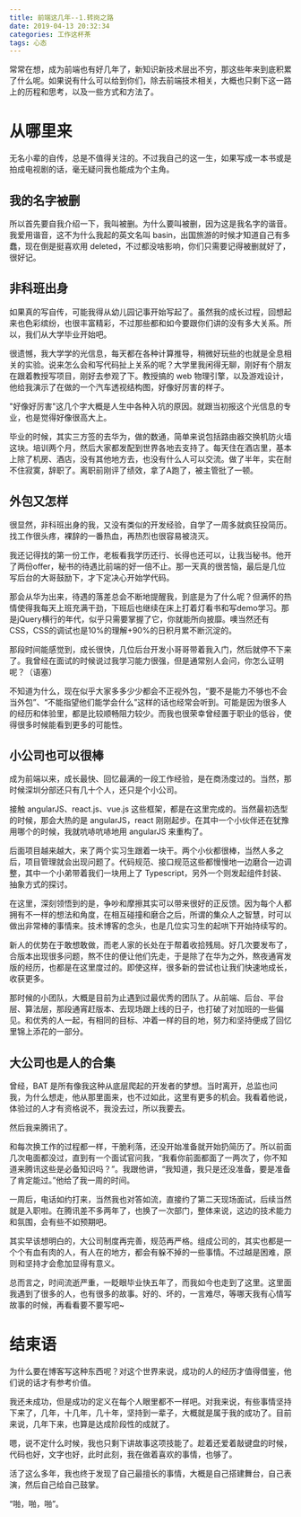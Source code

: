 ```yaml
---
title: 前端这几年--1.转岗之路
date: 2019-04-13 20:32:34
categories: 工作这杯茶
tags: 心态
---
```

常常在想，成为前端也有好几年了，新知识新技术层出不穷，那这些年来到底积累了什么呢。如果说有什么可以给到你们，除去前端技术相关，大概也只剩下这一路上的历程和思考，以及一些方式和方法了。
<!--more-->

# 从哪里来
无名小辈的自传，总是不值得关注的。不过我自己的这一生，如果写成一本书或是拍成电视剧的话，毫无疑问我也能成为个主角。

## 我的名字被删
所以首先要自我介绍一下，我叫被删。为什么要叫被删，因为这是我名字的谐音。我爱用谐音，这不为什么我起的英文名叫 basin，出国旅游的时候才知道自己有多蠢，现在倒是挺喜欢用 deleted，不过都没啥影响，你们只需要记得被删就好了，很好记。

## 非科班出身
如果真的写自传，可能我得从幼儿园记事开始写起了。虽然我的成长过程，回想起来也色彩缤纷，也很丰富精彩，不过那些都和如今要跟你们讲的没有多大关系。所以，我们从大学毕业开始吧。

很遗憾，我大学学的光信息，每天都在各种计算推导，稍微好玩些的也就是全息相关的实验。说来怎么会和写代码扯上关系的呢？大学里我闲得无聊，刚好有个朋友在跟着教授写项目，刚好去参观了下。教授搞的 web 物理引擎，以及游戏设计，他给我演示了在做的一个汽车透视结构图，好像好厉害的样子。

"好像好厉害"这几个字大概是人生中各种入坑的原因。就跟当初报这个光信息的专业，也是觉得好像很高大上。

毕业的时候，其实三方签的去华为，做的数通，简单来说包括路由器交换机防火墙这块。培训两个月，然后大家都发配到世界各地去支持了。每天住在酒店里，基本上除了机房、酒店，没有其他地方去，也没有什么人可以交流。做了半年，实在耐不住寂寞，辞职了。离职前刚评了绩效，拿了A跑了，被主管批了一顿。

## 外包又怎样
很显然，非科班出身的我，又没有类似的开发经验，自学了一周多就疯狂投简历。找工作很头疼，裸辞的一番热血，再热烈也很容易被浇灭。

我还记得找的第一份工作，老板看我学历还行、长得也还可以，让我当秘书。他开了两份offer，秘书的待遇比前端的好一倍不止。那一天真的很苦恼，最后是几位写后台的大哥鼓励下，才下定决心开始学代码。

那会从华为出来，待遇的落差总会不断地提醒我，到底是为了什么呢？但满怀的热情使得我每天上班充满干劲，下班后也继续在床上打着灯看书和写demo学习。那是jQuery横行的年代，似乎只需要掌握了它，你就能所向披靡。噢当然还有CSS，CSS的调试也是10%的理解+90%的日积月累不断沉淀的。

那段时间能感觉到，成长很快，几位后台开发小哥哥带着我入门，然后就停不下来了。我曾经在面试的时候说过我学习能力很强，但是通常别人会问，你怎么证明呢？（语塞）

不知道为什么，现在似乎大家多多少少都会不正视外包，“要不是能力不够也不会当外包”、“不能指望他们能学会什么”这样的话也经常会听到。可能是因为很多人的经历和体验里，都是比较顺畅阻力较少。而我也很荣幸曾经置于职业的低谷，使得很多时候能看到更多的可能性。

## 小公司也可以很棒
成为前端以来，成长最快、回忆最满的一段工作经验，是在商汤度过的。当然，那时候深圳分部还只有几十个人，还只是个小公司。

接触 angularJS、react.js、vue.js 这些框架，都是在这里完成的。当然最初选型的时候，那会大热的是 angularJS，react 刚刚起步。在其中一个小伙伴还在犹豫用哪个的时候，我就吭哧吭哧地用 angularJS 来重构了。

后面项目越来越大，来了两个实习生跟着一块干。两个小伙都很棒，当然人多之后，项目管理就会出现问题了。代码规范、接口规范这些都慢慢地一边磨合一边调整，其中一个小弟带着我们一块用上了 Typescript，另外一个则发起组件封装、抽象方式的探讨。

在这里，深刻领悟到的是，争吵和摩擦其实可以带来很好的正反馈。因为每个人都拥有不一样的想法和角度，在相互碰撞和磨合之后，所谓的集众人之智慧，时可以做出非常棒的事情来。技术博客的念头，也是几位实习生的起哄下开始持续写的。

新人的优势在于敢想敢做，而老人家的长处在于帮着收拾残局。好几次要发布了，合版本出现很多问题，熬不住的便让他们先走，于是除了在华为之外，熬夜通宵发版的经历，也都是在这里度过的。即使这样，很多新的尝试也让我们快速地成长，收获更多。

那时候的小团队，大概是目前为止遇到过最优秀的团队了。从前端、后台、平台层、算法层，那段通宵赶版本、去现场跟上线的日子，也打破了对加班的一些偏见。和优秀的人一起，有相同的目标、冲着一样的目的地，努力和坚持便成了回忆里锦上添花的一部分。

## 大公司也是人的合集
曾经，BAT 是所有像我这种从底层爬起的开发者的梦想。当时离开，总监也问我，为什么想走，他从那里面来，也不过如此，这里有更多的机会。我看着他说，体验过的人才有资格说不，我没去过，所以我要去。

然后我来腾讯了。

和每次换工作的过程都一样，干脆利落，还没开始准备就开始扔简历了。所以前面几次电面都没过，直到有一个面试官问我，“我看你前面都面了一两次了，你不知道来腾讯这些是必备知识吗？”。我跟他讲，“我知道，我只是还没准备，要是准备了肯定能过。”他给了我一周的时间。

一周后，电话如约打来，当然我也对答如流，直接约了第二天现场面试，后续当然就是入职啦。在腾讯差不多两年了，也换了一次部门，整体来说，这边的技术能力和氛围，会有些不如预期吧。

其实早该想明白的，大公司制度再完善，规范再严格。组成公司的，其实也都是一个个有血有肉的人，有人在的地方，都会有躲不掉的一些事情。不过越是困难，原则和坚持才会愈加显得有意义。

总而言之，时间流逝严重，一眨眼毕业快五年了，而我如今也走到了这里。这里面我遇到了很多的人，也有很多的故事。好的、坏的，一言难尽，等哪天我有心情写故事的时候，再看看要不要写吧~

# 结束语
为什么要在博客写这种东西呢？对这个世界来说，成功的人的经历才值得借鉴，他们说的话才有参考价值。

我还未成功，但是成功的定义在每个人眼里都不一样吧。对我来说，有些事情坚持下来了，几年，十几年，几十年，坚持到一辈子，大概就是属于我的成功了。目前来说，几年下来，也算是达成阶段性的成就了。

嗯，说不定什么时候，我也只剩下讲故事这项技能了。趁着还爱着敲键盘的时候，代码也好，文字也好，此时此刻，我在做着喜欢的事情，也够了。

活了这么多年，我也终于发现了自己最擅长的事情，大概是自己搭建舞台，自己表演，然后自己给自己鼓掌。

“啪，啪，啪”。